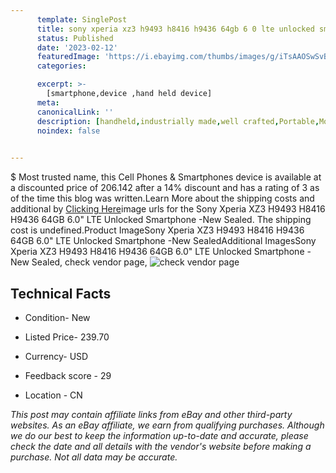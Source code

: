 ```yaml
---
      template: SinglePost
      title: sony xperia xz3 h9493 h8416 h9436 64gb 6 0 lte unlocked smartphone new sealed
      status: Published
      date: '2023-02-12'
      featuredImage: 'https://i.ebayimg.com/thumbs/images/g/iTsAAOSwSvBj2xlr/s-l225.jpg'
      categories: 

      excerpt: >-
        [smartphone,device ,hand held device]
      meta:
      canonicalLink: ''
      description: [handheld,industrially made,well crafted,Portable,Mobile,Compact,Convenient,Lightweight,Maneuverable,Man-portable,Miniature,Carriable,Hand-held,Light,Holdable,Transportable,Mobile device,Pocket-sized,On-the-go,Wireless,Cordless,Compact size,Convenient size, smartphone,device ,hand held device]
      noindex: false

        
---
```

$
    Most trusted name, this Cell Phones & Smartphones device is available at a discounted price of 206.142 after a 14% discount and has a rating of 3 as of the time this blog was written.Learn More about the shipping costs and additional by [Clicking Here](https://www.ebay.com/itm/385387914909?hash=item59bae8e69d%3Ag%3AiTsAAOSwSvBj2xlr&mkevt=1&mkcid=1&mkrid=711-53200-19255-0&campid=%253CePNCampaignId%253E&customid=%253CreferenceId%253E&toolid=10049)image urls for the Sony Xperia XZ3 H9493 H8416 H9436 64GB 6.0" LTE Unlocked Smartphone -New Sealed. The shipping cost is undefined.Product ImageSony Xperia XZ3 H9493 H8416 H9436 64GB 6.0" LTE Unlocked Smartphone -New SealedAdditional ImagesSony Xperia XZ3 H9493 H8416 H9436 64GB 6.0" LTE Unlocked Smartphone -New Sealed, check vendor page, ![check vendor page](https://origin-galleryplus.ebayimg.com/ws/web/385387914909_2_0_1/225x225.jpg,https://origin-galleryplus.ebayimg.com/ws/web/385387914909_3_0_1/225x225.jpg,https://origin-galleryplus.ebayimg.com/ws/web/385387914909_4_0_1/225x225.jpg,https://origin-galleryplus.ebayimg.com/ws/web/385387914909_5_0_1/225x225.jpg,https://origin-galleryplus.ebayimg.com/ws/web/385387914909_6_0_1/225x225.jpg,https://origin-galleryplus.ebayimg.com/ws/web/385387914909_7_0_1/225x225.jpg,https://origin-galleryplus.ebayimg.com/ws/web/385387914909_8_0_1/225x225.jpg,https://origin-galleryplus.ebayimg.com/ws/web/385387914909_9_0_1/225x225.jpg,https://origin-galleryplus.ebayimg.com/ws/web/385387914909_10_0_1/225x225.jpg,https://origin-galleryplus.ebayimg.com/ws/web/385387914909_11_0_1/225x225.jpg,https://origin-galleryplus.ebayimg.com/ws/web/385387914909_12_0_1/225x225.jpg,https://origin-galleryplus.ebayimg.com/ws/web/385387914909_13_0_1/225x225.jpg,https://origin-galleryplus.ebayimg.com/ws/web/385387914909_14_0_1/225x225.jpg,https://origin-galleryplus.ebayimg.com/ws/web/385387914909_15_0_1/225x225.jpg,https://origin-galleryplus.ebayimg.com/ws/web/385387914909_16_0_1/225x225.jpg)
    
    

 ## Technical Facts 



     
      

 - Condition- New 


      

 - Listed Price- 239.70 


      

 - Currency- USD 


      

 - Feedback score - 29 


      

 - Location - CN 


      
      

 *_This post may contain affiliate links from eBay and other third-party websites. As an eBay affiliate, we earn from qualifying purchases. Although we do our best to keep the information up-to-date and accurate, please check the date and all details with the vendor's website before making a purchase. Not all data may be accurate._*



    
    
    
    
    